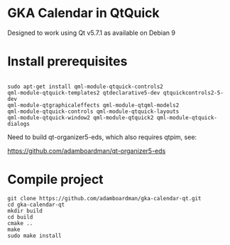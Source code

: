# GKA Calendar in QtQuick

Designed to work using Qt v5.7.1 as available on Debian 9

# Install prerequisites
```

sudo apt-get install qml-module-qtquick-controls2 
qml-module-qtquick-templates2 qtdeclarative5-dev qtquickcontrols2-5-dev 
qml-module-qtgraphicaleffects qml-module-qtqml-models2 
qml-module-qtquick-controls qml-module-qtquick-layouts 
qml-module-qtquick-window2 qml-module-qtquick2 qml-module-qtquick-dialogs
```

Need to build qt-organizer5-eds, which also requires qtpim, see:

https://github.com/adamboardman/qt-organizer5-eds


# Compile project

```
git clone https://github.com/adamboardman/gka-calendar-qt.git
cd gka-calendar-qt
mkdir build
cd build
cmake ..
make
sudo make install
```

